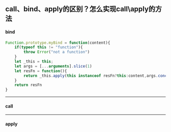 ## call、bind、apply的区别？怎么实现call\apply的方法

#### bind
``` javascript
Function.prototype.myBind = function(content){
    if(typeof this != "function"){
        throw Error("not a function")
    }
    let _this = this;
    let args = [...arguments].slice(1)
    let resFn = function(){
        return _this.apply(this instanceof resFn?this:content,args.concat(...arguments))
    }
    return resFn
}
```
***

#### call

***

#### apply